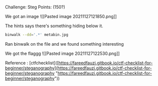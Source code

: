 Challenge: Steg
Points: (150?)

We got an image ![[Pasted image 20211127121850.png]]

The hints says there's something hiding below it. 

```bash
binwalk --dd='.*' metabin.jpg
```
Ran binwalk on the file and we found something interesting

We got the flaggg
![[Pasted image 20211127122530.png]]

Reference : 
[ctfchecklist]([https://fareedfauzi.gitbook.io/ctf-checklist-for-beginner/steganography](https://fareedfauzi.gitbook.io/ctf-checklist-for-beginner/steganography "https://fareedfauzi.gitbook.io/ctf-checklist-for-beginner/steganography"))